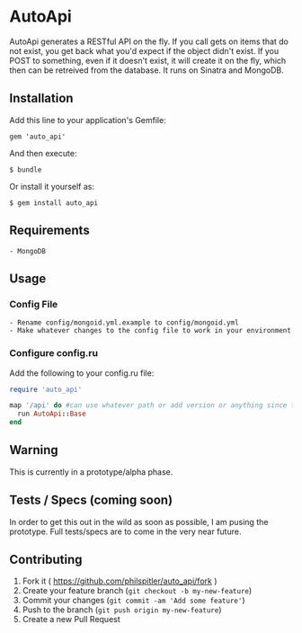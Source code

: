 # AutoApi

AutoApi generates a RESTful API on the fly.  If you call gets on items that do not exist, you get back what you'd expect if the object didn't exist.  If you POST to something, even if it doesn't exist, it will create it on the fly, which then can be retreived from the database.  It runs on Sinatra and MongoDB.

## Installation

Add this line to your application's Gemfile:

    gem 'auto_api'

And then execute:

    $ bundle

Or install it yourself as:

    $ gem install auto_api

## Requirements

    - MongoDB

## Usage

### Config File

    - Rename config/mongoid.yml.example to config/mongoid.yml
    - Make whatever changes to the config file to work in your environment

### Configure config.ru

Add the following to your config.ru file:

```ruby
require 'auto_api'

map '/api' do #can use whatever path or add version or anything since this is modular
  run AutoApi::Base
end
```

## Warning

This is currently in a prototype/alpha phase.

## Tests / Specs (coming soon)

In order to get this out in the wild as soon as possible, I am pusing the prototype.  Full tests/specs are to come in the very near future.

## Contributing

1. Fork it ( https://github.com/philspitler/auto_api/fork )
2. Create your feature branch (`git checkout -b my-new-feature`)
3. Commit your changes (`git commit -am 'Add some feature'`)
4. Push to the branch (`git push origin my-new-feature`)
5. Create a new Pull Request
